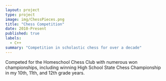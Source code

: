 ```yaml
---
layout: project
type: project
image: img/ChessPieces.png
title: "Chess Competition"
date: 2010-Present
published: true
labels:
  - C++
summary: "Competition in scholastic chess for over a decade"
---
```



Competed for the Homeschool Chess Club with numerous won championships, including winning High School State Chess Championship in my 10th, 11th, and 12th grade years.
